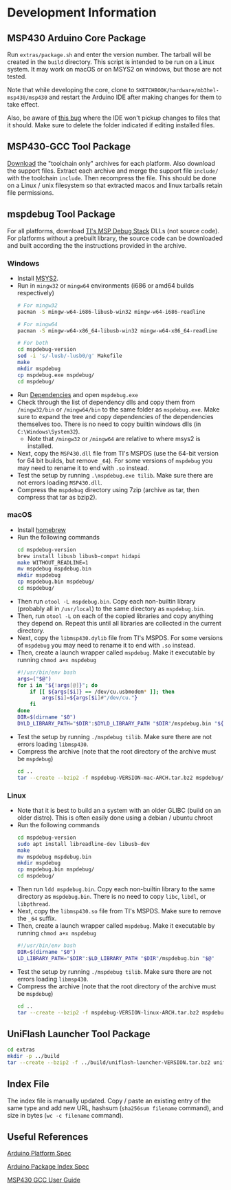 # Development Information



## MSP430 Arduino Core Package

Run `extras/package.sh` and enter the version number. The tarball will be created in the `build` directory. This script is intended to be run on a Linux system. It may work on macOS or on MSYS2 on windows, but those are not tested.

Note that while developing the core, clone to `SKETCHBOOK/hardware/mb3hel-msp430/msp430` and restart the Arduino IDE after making changes for them to take effect.

Also, be aware of [this bug](https://github.com/arduino/arduino-ide/issues/1030) where the IDE won't pickup changes to files that it should. Make sure to delete the folder indicated if editing installed files.



## MSP430-GCC Tool Package

[Download](https://www.ti.com/tool/MSP430-GCC-OPENSOURCE) the "toolchain only" archives for each platform. Also download the support files. Extract each archive and merge the support file `include/` with the toolchain `include`. Then recompress the file. This should be done on a Linux / unix filesystem so that extracted macos and linux tarballs retain file permissions.



## mspdebug Tool Package

For all platforms, download [TI's MSP Debug Stack](https://www.ti.com/tool/MSPDS) DLLs (not source code). For platforms without a prebuilt library, the source code can be downloaded and built according the the instructions provided in the archive.

### Windows

- Install [MSYS2](https://www.msys2.org/).
- Run in `mingw32` or `mingw64` environments (i686 or amd64 builds respectively)
    ```sh
    # For mingw32
    pacman -S mingw-w64-i686-libusb-win32 mingw-w64-i686-readline

    # For mingw64
    pacman -S mingw-w64-x86_64-libusb-win32 mingw-w64-x86_64-readline

    # For both
    cd mspdebug-version
    sed -i 's/-lusb/-lusb0/g' Makefile
    make
    mkdir mspdebug
    cp mspdebug.exe mspdebug/
    cd mspdebug/
    ```
- Run [Dependencies](https://github.com/lucasg/Dependencies) and open `mspdebug.exe`
- Check through the list of dependency dlls and copy them from `/mingw32/bin` or `/mingw64/bin` to the same folder as `mspdebug.exe`. Make sure to expand the tree and copy dependencies of the dependencies themselves too. There is no need to copy builtin windows dlls (in `C:\Windows\System32`).
    - Note that `/mingw32` or `/mingw64` are relative to where msys2 is installed.
- Next, copy the `MSP430.dll` file from TI's MSPDS (use the 64-bit version for 64 bit builds, but remove `_64`). For some versions of `mspdebug` you may need to rename it to end with `.so` instead. 
- Test the setup by running `.\mspdebug.exe tilib`. Make sure there are not errors loading `MSP430.dll`.
- Compress the `mspdebug` directory using 7zip (archive as tar, then compress that tar as bzip2).


### macOS

- Install [homebrew](https://brew.sh/)
- Run the following commands
    ```sh
    cd mspdebug-version
    brew install libusb libusb-compat hidapi
    make WITHOUT_READLINE=1
    mv mspdebug mspdebug.bin
    mkdir mspdebug
    cp mspdebug.bin mspdebug/
    cd mspdebug/
    ```
- Then run `otool -L mspdebug.bin`. Copy each non-builtin library (probably all in `/usr/local`) to the same directory as `mspdebug.bin`.
- Then, run `otool -L` on each of the copied libraries and copy anything they depend on. Repeat this until all libraries are collected in the current directory.
- Next, copy the `libmsp430.dylib` file from TI's MSPDS. For some versions of `mspdebug` you may need to rename it to end with `.so` instead. 
- Then, create a launch wrapper called `mspdebug`. Make it executable by running `chmod a+x mspdebug`
    ```sh
    #!/usr/bin/env bash
    args=("$@")
    for i in "${!args[@]}"; do
        if [[ ${args[$i]} == /dev/cu.usbmodem* ]]; then
            args[$i]=${args[$i]#"/dev/cu."}
        fi
    done
    DIR=$(dirname "$0")
    DYLD_LIBRARY_PATH="$DIR":$DYLD_LIBRARY_PATH "$DIR"/mspdebug.bin "${args[@]}"
    ```
- Test the setup by running `./mspdebug tilib`. Make sure there are not errors loading `libmsp430`.
- Compress the archive (note that the root directory of the archive must be `mspdebug`)
    ```sh
    cd ..
    tar --create --bzip2 -f mspdebug-VERSION-mac-ARCH.tar.bz2 mspdebug/
    ```


### Linux

- Note that it is best to build an a system with an older GLIBC (build on an older distro). This is often easily done using a debian / ubuntu chroot
- Run the following commands
    ```sh
    cd mspdebug-version
    sudo apt install libreadline-dev libusb-dev
    make
    mv mspdebug mspdebug.bin
    mkdir mspdebug
    cp mspdebug.bin mspdebug/
    cd mspdebug/
    ```
- Then run `ldd mspdebug.bin`. Copy each non-builtin library to the same directory as `mspdebug.bin`. There is no need to copy `libc`, `libdl`, or `libpthread`.
- Next, copy the `libmsp430.so` file from TI's MSPDS. Make sure to remove the `_64` suffix.
- Then, create a launch wrapper called `mspdebug`. Make it executable by running `chmod a+x mspdebug`
    ```sh
    #!/usr/bin/env bash
    DIR=$(dirname "$0")
    LD_LIBRARY_PATH="$DIR":$LD_LIBRARY_PATH "$DIR"/mspdebug.bin "$@"
    ```
- Test the setup by running `./mspdebug tilib`. Make sure there are not errors loading `libmsp430`.
- Compress the archive (note that the root directory of the archive must be `mspdebug`)
    ```sh
    cd ..
    tar --create --bzip2 -f mspdebug-VERSION-linux-ARCH.tar.bz2 mspdebug/
    ```


## UniFlash Launcher Tool Package

```sh
cd extras
mkdir -p ../build
tar --create --bzip2 -f ../build/uniflash-launcher-VERSION.tar.bz2 uniflash-launcher
```


## Index File

The index file is manually updated. Copy / paste an existing entry of the same type and add new URL, hashsum (`sha256sum filename` command), and size in bytes (`wc -c filename` command). 



## Useful References

[Arduino Platform Spec](https://arduino.github.io/arduino-cli/0.31/platform-specification/)

[Arduino Package Index Spec](https://arduino.github.io/arduino-cli/0.31/package_index_json-specification/)

[MSP430 GCC User Guide](https://www.ti.com/lit/ug/slau646f/slau646f.pdf)
